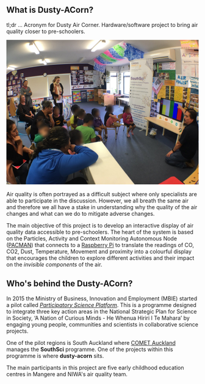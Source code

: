 
## What is Dusty-ACorn?
tl;dr ... Acronym for Dusty Air Corner. Hardware/software project to bring air quality closer to pre-schoolers.


![See it here](dusty-acorn-children.jpg "Children exploring the DustyACorn")


Air quality is often portrayed as a difficult subject where only specialists are able to participate in the discussion. However, we all breath the same air and therefore we all have a stake in understanding why the quality of the air changes and what can we do to mitigate adverse changes.

The main objective of this project is to develop an interactive display of air quality data accessible to pre-schoolers. The heart of the system is based on the Particles, Activity and Context Monitoring Autonomous Node ([PACMAN](https://bitbucket.org/guolivar/pacman/wiki/Home)) that connects to a [Raspberry Pi](https://www.raspberrypi.org/) to translate the readings of CO, CO2, Dust, Temperature, Movement and proximity into a colourful display that encourages the children to explore different activities and their impact on the _invisible components_ of the air.

## Who's behind the Dusty-ACorn?
In 2015 the Ministry of Business, Innovation and Employment (MBIE) started a pilot called [_Participatory Science Platform_](http://www.curiousminds.nz/discover/article/4/38/participatory-science-platform). This is  a programme designed to integrate three key action areas in the National Strategic Plan for Science in Society, ‘A Nation of Curious Minds - He Whenua Hiriri I Te Mahara’ by engaging young people, communities and scientists in collaborative science projects.

One of the pilot regions is South Auckland where [COMET Auckland](http://www.cometauckland.org.nz/) manages the **SouthSci** programme. One of the projects within this programme is where **dusty-acorn** sits.

The main participants in this project are five early childhood education centres in Mangere and NIWA's air quality team.
